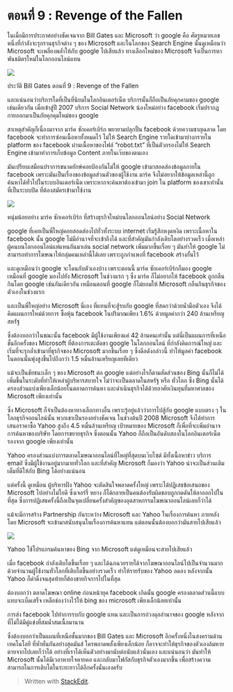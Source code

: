ตอนที่​ 9 : Revenge of the Fallen
==

ในเมื่อมีการประกาศอย่างชัดเจนจาก Bill Gates และ Microsoft ว่า google คือ ศัตรูหมายเลขหนึ่งที่กำลังจะรุกรานธุรกิจต่าง ๆ ของ Microsoft และในโลกของ Search Engine นั้นดูเหมือนว่า Microsoft จะเพลี่ยงพล้ำให้กับ google ไปเสียแล้ว ทางเลือกใหม่ของ Microsoft จึงเป็นการหาพันธมิตรใหม่ในโลกออนไลน์แทน

![](https://t0.blockdit.com/photos/2019/09/5d8527df89e5170cc7667df6_800x0xcover_2ZnPrjMu.jpg)

ประวัติ Bill Gates ตอนที่ 9 : Revenge of the Fallen

และแน่นอนว่าบริการใดที่เป็นที่นิยมในโลกอินเตอร์เน็ต บริการนั้นก็ถือเป็นภัยคุกคามของ google เช่นเดียวกัน เมื่อเข้าสู่ปี 2007 บริการ Social Network น้องใหม่อย่าง facebook เริ่มปรากฏกายออกมาเป็นภัยคุกคุมใหม่ของ google

สาเหตุสำคัญก็เนื่องมาจาก มาร์ค ซักเคอร์เบิร์ก พยายามปลุกปั้น facebook ด้วยความชาญฉลาด โดย facebook จะทำการซ่อนเนื้อหาทั้งหมดไว้ ไม่ให้ Search Engine รายใดเข้ามาย่างกรายใน platform ของ facebook ผ่านเนื้อหาของไฟล์ “robot.txt” ที่เป็นตัวกรองไม่ให้ Search Engine เข้ามาทำการเก็บข้อมูล Content ภายในเว๊บของตนเอง

มันเปรียบเสมือนปราการขนาดยักษ์คอยป้องกันไม่ให้ google เข้ามาสอดส่องข้อมูลภายใน facebook เพราะมันเป็นเรื่องของข้อมูลส่วนตัวของผู้ใช้งาน มาร์ค จึงไม่อยากให้ข้อมูลเหล่านี้ถูกค้นหาได้ทั่วไปในระบบอินเตอร์เน็ต เพราะหากจะค้นหาต้องเข้ามา join ใน platform ของเขาเท่านั้นที่เป็นระบบปิด ที่ต้องสมัครเข้ามาใช้งาน

![](https://t0.blockdit.com/photos/2019/09/5d8528025864930cc834fcde_800x0xcover_lga3qAew.jpg)

หนุ่มน้อยอย่าง มาร์ค ซักเคอร์เบิร์ก ที่สร้างธุรกิจใหม่บนโลกออนไลน์อย่าง Social Network

google ที่เคยเป็นพี่ใหญ่คอยสอดส่องไปทั่วทั้งระบบ internet เริ่มรู้สึกหงุดหงิด เพราะเนื้อหาใน facebook นั้น google ไม่มีอำนาจที่จะเข้าถึงได้ และที่สำคัญมันกำลังเติบโตอย่างรวดเร็ว เมื่อเหล่าผู้คนบนโลกออนไลน์แห่แหนกันมาเล่น social network เพิ่มมากขึ้นเรื่อย ๆ มันทำให้ google ไม่สามารถทำการโฆษณาให้กลุ่มคนเหล่านี้ได้เลย เพราะถูกกำแพงที่ facebook สร้างกั้นไว้

และดูเหมือนว่า google จะโดนกับตัวเองบ้าง เพราะตอนนี้ มาร์ค ซักเคอร์เบิร์กก็มอง google เหมือนที่ google มองไปยัง Microsoft ในช่วงแรก ๆ ซึ่ง มาร์ค ก็ไม่อยากให้ facebook ถูกกลืนกินโดย google เช่นกันเดียวกัน เหมือนตอนที่ google ก็ไม่ยอมให้ Microsoft กลืนกินธุรกิจของตัวเองในช่วงแรก

และเป็นพี่ใหญ่อย่าง Microsoft นี่เอง ที่แทนที่จะสู้รบกับ google ที่สดกว่าด้วยน้ำมือตัวเอง จึงได้คิดแผนการใหม่ด้วยการ ซื้อหุ้น facebook ในปริมาณเพียง 1.6% ด้วยมูลค่ากว่า 240 ล้านเหรียญสหรัฐ

ซึ่งต้องบอกว่าในขณะนั้น facebook มีผู้ใช้งานเพียงแค่ 42 ล้านคนเท่านั้น แต่นี่เป็นแผนการที่เหนือชั้นอีกครั้งของ Microsoft ที่ต้องการเตะตัดขา google ในโลกออนไลน์ ที่กำลังคิดการณ์ใหญ่ และเริ่มที่จะรุกล้ำเข้ามาที่ธุรกิจของ Microsoft มากขึ้นเรื่อย ๆ ซึ่งดีลดังกล่าวนี้ ทำให้มูลค่า facebook ในตอนนั้นพุ่งสูงขึ้นไปถึงกว่า 1.5 หมื่นล้านเหรียญเลยทีเดียว

แม้จะเป็นชัยชนะเล็ก ๆ ของ Microsoft ต่อ google แต่อย่างไรก็ตามสัดส่วนของ Bing นั้นก็ไม่ได้เพิ่มขึ้นในระดับที่ทำให้เหล่าผู้บริหารสบายใจ ไม่ว่าจะเป็นตลาดในสหรัฐ หรือ ทั่วโลก ซึ่ง Bing นั้นได้ครองส่วนแบ่งเพียงเล็กน้อยในตลาดการค้นหา และดำเนินธุรกิจได้ด้วยอาศัยเงินทุนที่มหาศาลของ Microsoft เพียงเท่านั้น

ซึ่ง Microsoft ก็จำเป็นต้องหาทางเลือกทางอื่น เพราะรู้อยู่แล้วว่าการไปสู้กับ google แบบตรง ๆ ในโลกธุรกิจออนไลน์นั้น พวกเขาเป็นรองอย่างชัดเจน ในช่วงต้นปี 2008 Microsoft จึงได้ทำการเสนอราคาซื้อ Yahoo สูงถึง 4.5 หมื่นล้านเหรียญ เป้าหมายของ Microsoft ก็เพื่อที่จะเพิ่มอำนาจการค้นหาของบริษัท โดยการขยายธุรกิจ ซึ่งตอนนั้น Yahoo ก็ถือเป็นอันดับสองในโลกอินเตอร์เน็ต รองจาก google เพียงเท่านั้น

Yahoo ครองส่วนแบ่งการตลาดโฆษณาออนไลน์ที่ใหญ่ที่สุดบนเว๊บไซต์ มีทั้งเนื้อหาข่าว บริการ email ซึ่งมีผู้ใช้งานอยู่มากมายทั่วโลก และที่สำคัญ Microsoft ก็มองว่า Yahoo น่าจะเป็นส่วนเติมเต็มที่ดีให้กับ Bing ได้อย่างแน่นอน

แต่ครั้งนี้ ดูเหมือน ผู้บริหารฝั่ง Yahoo จะตัดสินใจพลาดครั้งใหญ่ เพราะได้ปฏิเสธข้อเสนอของ Microsoft ไปอย่างไม่ใยดี ซึ่งเจอร์รี่ หยาง ก็ได้กลายเป็นคนต้องรับผิดชอบถูกกดดันให้ลาออกไปในที่สุด ซึ่งการปฏิเสธครั้งนี้ถือเป็นจุดเปลี่ยนครั้งสำคัญของอุตสาหกรรมโฆษณาออนไลน์เลยก็ว่าได้

แม้จะมีการสร้าง Partnership กันระหว่าง Microsoft และ Yahoo ในเรื่องการค้นหา ภายหลัง โดย Microsoft จะเข้ามาสนับสนุนในเรื่องการค้นหาแทน แต่ตอนนั้นต้องบอกว่ามันสายไปเสียแล้ว

![](https://t0.blockdit.com/photos/2019/09/5d85284589e5170cc766952a_800x0xcover_YE6rlcZf.jpg)

Yahoo ใช้โปรแกรมค้นหาของ Bing จาก Microsoft แต่ดูเหมือนจะสายไปเสียแล้ว

เมื่อ facebook กำลังเติบโตขึ้นเรื่อย ๆ และได้ฉกฉวยรายได้จากโฆษณาออนไลน์ไปเป็นจำนวนมาก ด้วยจำนวนผู้ใช้งานทั่วโลกที่เติบโตขึ้นอย่างรวดเร็ว ทำให้รายรับของ Yahoo ลดลง หลังจากนั้น Yahoo ก็ดำดิ่งจนสุดท้ายก็ต้องขายกิจการไปในที่สุด

ต้องบอกว่า ตลาดโฆษณา online ก่อนหน้ายุค facebook เกิดนั้น google ครองตลาดส่วนนี้แบบแทบจะเบ็ดเสร็จ เหลือช่องว่างไว้ให้ bing ของ microsoft เพียงเล็กน้อยเท่านั้น

การส่ง facebook ไปทำการรบกับ google แทน และเป็นการถ่วงดุลอำนาจของ google หลังจากที่ไม่ได้มีคู่แข่งที่สมน้ำสมเนื้อมานาน

ซึ่งต้องบอกว่าเป็นแผนที่เหนือชั้นมากของ Bill Gates และ Microsoft อีกครั้งหนึ่งในสงครามด้านเทคโนโลยี ที่ห้ำหั่นกันอย่างสุดมันส์ ใครพลาดพลั้งเพียงเล็กน้อย ก็อาจจะทำให้ธุรกิจของตัวเองล้มหายตายจากไปเลยก็ว่าได้ อย่างที่เราได้เห็นตัวอย่างมานับต่อนับแล้วนั่นเอง และแน่นอนว่า มันทำให้ Microsoft นั้นได้มีเวลาหายใจหายคอ และกลับมาโฟกัสกับธุรกิจตัวเองมากขึ้น เพื่อสร้างความสามารถในการเติบโตในระยะยาวได้อีกครั้งนั่นเองครับ



> Written with [StackEdit](https://www.blockdit.com/articles/5d85288089e5170cc7669ea8).
<!--stackedit_data:
eyJoaXN0b3J5IjpbMTE0NjE3MDQyOF19
-->